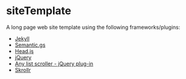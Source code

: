 siteTemplate
============

A long page web site template using the following frameworks/plugins:

- [Jekyll](http://jekyllrb.com)
- [Semantic.gs](http://www.semantic.gs)
- [Head.js](http://headjs.com)
- [jQuery](http://jquery.com)
- [Any list scroller - jQuery plug-in](http://als.musings.it/)
- [Skrollr](https://github.com/Prinzhorn/skrollr)
